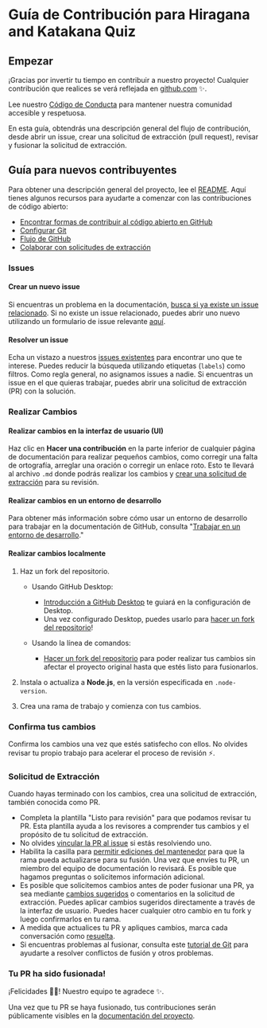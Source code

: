 # Guía de Contribución para Hiragana and Katakana Quiz
## Empezar

¡Gracias por invertir tu tiempo en contribuir a nuestro proyecto! Cualquier contribución que realices se verá reflejada en [github.com](https://github.com/FernandoPereiraSalvador/Hiragana-And-Katakana-Quiz) :sparkles:.

Lee nuestro [Código de Conducta](./CODE_OF_CONDUCT.md) para mantener nuestra comunidad accesible y respetuosa.

En esta guía, obtendrás una descripción general del flujo de contribución, desde abrir un issue, crear una solicitud de extracción (pull request), revisar y fusionar la solicitud de extracción.

## Guía para nuevos contribuyentes

Para obtener una descripción general del proyecto, lee el [README](README.md). Aquí tienes algunos recursos para ayudarte a comenzar con las contribuciones de código abierto:

- [Encontrar formas de contribuir al código abierto en GitHub](https://docs.github.com/en/get-started/exploring-projects-on-github/finding-ways-to-contribute-to-open-source-on-github)
- [Configurar Git](https://docs.github.com/en/get-started/quickstart/set-up-git)
- [Flujo de GitHub](https://docs.github.com/en/get-started/quickstart/github-flow)
- [Colaborar con solicitudes de extracción](https://docs.github.com/en/github/collaborating-with-pull-requests)

### Issues

#### Crear un nuevo issue

Si encuentras un problema en la documentación, [busca si ya existe un issue relacionado](https://docs.github.com/en/github/searching-for-information-on-github/searching-issues-and-pull-requests#search-by-the-title-body-or-comments). Si no existe un issue relacionado, puedes abrir uno nuevo utilizando un formulario de issue relevante [aquí](https://github.com/FernandoPereiraSalvador/Hiragana-And-Katakana-Quiz/issues/new/choose).

#### Resolver un issue

Echa un vistazo a nuestros [issues existentes](https://github.com/FernandoPereiraSalvador/Hiragana-And-Katakana-Quiz/issues) para encontrar uno que te interese. Puedes reducir la búsqueda utilizando etiquetas (`labels`) como filtros. Como regla general, no asignamos issues a nadie. Si encuentras un issue en el que quieras trabajar, puedes abrir una solicitud de extracción (PR) con la solución.

### Realizar Cambios

#### Realizar cambios en la interfaz de usuario (UI)

Haz clic en **Hacer una contribución** en la parte inferior de cualquier página de documentación para realizar pequeños cambios, como corregir una falta de ortografía, arreglar una oración o corregir un enlace roto. Esto te llevará al archivo `.md` donde podrás realizar los cambios y [crear una solicitud de extracción](#solicitud-de-extracción) para su revisión.

#### Realizar cambios en un entorno de desarrollo

Para obtener más información sobre cómo usar un entorno de desarrollo para trabajar en la documentación de GitHub, consulta "[Trabajar en un entorno de desarrollo](https://github.com/github/docs/blob/main/contributing/codespace.md)."

#### Realizar cambios localmente

1. Haz un fork del repositorio.
   - Usando GitHub Desktop:
     - [Introducción a GitHub Desktop](https://docs.github.com/en/desktop/installing-and-configuring-github-desktop/getting-started-with-github-desktop) te guiará en la configuración de Desktop.
     - Una vez configurado Desktop, puedes usarlo para [hacer un fork del repositorio](https://docs.github.com/en/desktop/contributing-and-collaborating-using-github-desktop/cloning-and-forking-repositories-from-github-desktop)!

   - Usando la línea de comandos:
     - [Hacer un fork del repositorio](https://docs.github.com/en/github/getting-started-with-github/fork-a-repo#fork-an-example-repository) para poder realizar tus cambios sin afectar el proyecto original hasta que estés listo para fusionarlos.

2. Instala o actualiza a **Node.js**, en la versión especificada en `.node-version`.

3. Crea una rama de trabajo y comienza con tus cambios.

### Confirma tus cambios

Confirma los cambios una vez que estés satisfecho con ellos. No olvides revisar tu propio trabajo para acelerar el proceso de revisión :zap:.

### Solicitud de Extracción

Cuando hayas terminado con los cambios, crea una solicitud de extracción, también conocida como PR.
- Completa la plantilla "Listo para revisión" para que podamos revisar tu PR. Esta plantilla ayuda a los revisores a comprender tus cambios y el propósito de tu solicitud de extracción.
- No olvides [vincular la PR al issue](https://docs.github.com/en/issues/tracking-your-work-with-issues/linking-a-pull-request-to-an-issue) si estás resolviendo uno.
- Habilita la casilla para [permitir ediciones del mantenedor](https://docs.github.com/en/github/collaborating-with-issues-and-pull-requests/allowing-changes-to-a-pull-request-branch-created-from-a-fork) para que la rama pueda actualizarse para su fusión.
Una vez que envíes tu PR, un miembro del equipo de documentación lo revisará. Es posible que hagamos preguntas o solicitemos información adicional.
- Es posible que solicitemos cambios antes de poder fusionar una PR, ya sea mediante [cambios sugeridos](https://docs.github.com/en/github/collaborating-with-issues-and-pull-requests/incorporating-feedback-in-your-pull-request) o comentarios en la solicitud de extracción. Puedes aplicar cambios sugeridos directamente a través de la interfaz de usuario. Puedes hacer cualquier otro cambio en tu fork y luego confirmarlos en tu rama.
- A medida que actualices tu PR y apliques cambios, marca cada conversación como [resuelta](https://docs.github.com/en/github/collaborating-with-issues-and-pull-requests/commenting-on-a-pull-request#resolving-conversations).
- Si encuentras problemas al fusionar, consulta este [tutorial de Git](https://github.com/skills/resolve-merge-conflicts) para ayudarte a resolver conflictos de fusión y otros problemas.

### Tu PR ha sido fusionada!

¡Felicidades :tada::tada:! Nuestro equipo te agradece :sparkles:.

Una vez que tu PR se haya fusionado, tus contribuciones serán públicamente visibles en la [documentación del proyecto](README.md).
